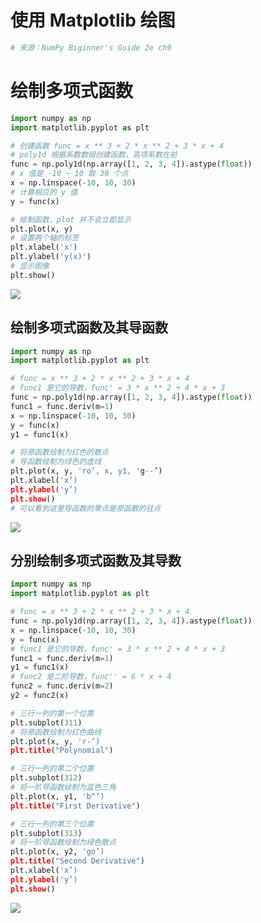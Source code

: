 # 使用 Matplotlib 绘图

```py
# 来源：NumPy Biginner's Guide 2e ch9
```

# 绘制多项式函数

```py
import numpy as np
import matplotlib.pyplot as plt

# 创建函数 func = x ** 3 + 2 * x ** 2 + 3 * x + 4
# poly1d 根据系数数组创建函数，高项系数在前
func = np.poly1d(np.array([1, 2, 3, 4]).astype(float))
# x 值是 -10 ~ 10 取 30 个点
x = np.linspace(-10, 10, 30)
# 计算相应的 y 值
y = func(x)

# 绘制函数，plot 并不会立即显示
plt.plot(x, y)
# 设置两个轴的标签
plt.xlabel('x')
plt.ylabel('y(x)')
# 显示图像
plt.show()
```

![](http://upload-images.jianshu.io/upload_images/118142-d6ac4e0955e1c4cc.jpg)

## 绘制多项式函数及其导函数

```py
import numpy as np
import matplotlib.pyplot as plt

# func = x ** 3 + 2 * x ** 2 + 3 * x + 4
# func1 是它的导数，func' = 3 * x ** 2 + 4 * x + 3
func = np.poly1d(np.array([1, 2, 3, 4]).astype(float))
func1 = func.deriv(m=1)
x = np.linspace(-10, 10, 30)
y = func(x)
y1 = func1(x)

# 将原函数绘制为红色的散点
# 导函数绘制为绿色的虚线
plt.plot(x, y, 'ro’, x, y1, 'g--’)
plt.xlabel('x’)
plt.ylabel('y’)
plt.show()
# 可以看到这里导函数的零点是原函数的驻点
```

![](http://upload-images.jianshu.io/upload_images/118142-5759936e318af72e.jpg)

## 分别绘制多项式函数及其导数

```py
import numpy as np
import matplotlib.pyplot as plt

# func = x ** 3 + 2 * x ** 2 + 3 * x + 4
func = np.poly1d(np.array([1, 2, 3, 4]).astype(float))
x = np.linspace(-10, 10, 30)
y = func(x)
# func1 是它的导数，func' = 3 * x ** 2 + 4 * x + 3
func1 = func.deriv(m=1)
y1 = func1(x)
# func2 是二阶导数，func'' = 6 * x + 4
func2 = func.deriv(m=2)
y2 = func2(x)

# 三行一列的第一个位置
plt.subplot(311)
# 将原函数绘制为红色曲线
plt.plot(x, y, 'r-’)
plt.title("Polynomial")

# 三行一列的第二个位置
plt.subplot(312)
# 将一阶导函数绘制为蓝色三角
plt.plot(x, y1, 'b^’)
plt.title("First Derivative")

# 三行一列的第三个位置
plt.subplot(313)
# 将一阶导函数绘制为绿色散点
plt.plot(x, y2, 'go’)
plt.title("Second Derivative")
plt.xlabel('x’)
plt.ylabel('y’)
plt.show()
```

![](http://upload-images.jianshu.io/upload_images/118142-baf9c5238e055da3.jpg)